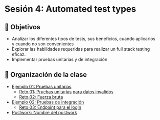 # Sesión 4: Automated test types

## :dart: Objetivos

- Analizar los diferentes tipos de tests, sus beneficios, cuando aplicarlos y cuando no son convenientes
- Explorar las habilidades requeridas para realizar un full stack testing eficaz.
- Implementar pruebas unitarias y de integración

## 📂 Organización de la clase

- [Ejemplo 01:  Pruebas unitarias](./Ejemplo-01)
    - [Reto 01: Pruebas unitarias para datos invalidos](./Reto-01)
    - [Reto  02: Fuerza bruta](./Reto-02)
- [Ejemplo 02: Pruebas de integración](./Ejemplo-02)
    - [Reto 03: Endpoint para el login](./Reto-03)
- [Postwork: Nombre del postwork](./Postwork)




